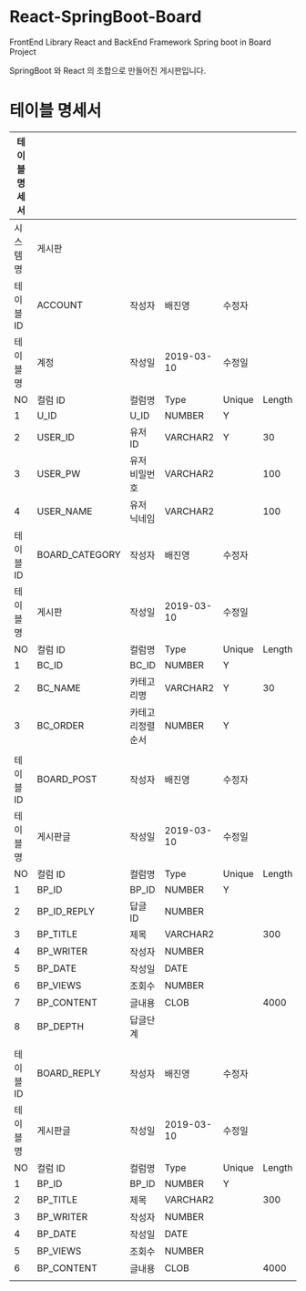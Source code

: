 # React-SpringBoot-Board
FrontEnd Library React and BackEnd Framework Spring boot in Board Project

SpringBoot 와 React 의 조합으로 만들어진 게시판입니다. 


# 테이블 명세서

| 테이블 명세서 |                |                  |            |        |        |          |                      |
| ------------- | -------------- | ---------------- | ---------- | ------ | ------ | -------- | -------------------- |
| 시스템명      | 게시판         |                  |            |        |        |          |                      |
| 테이블 ID     | ACCOUNT        | 작성자           | 배진영     | 수정자 |        |          |                      |
| 테이블명      | 계정           | 작성일           | 2019-03-10 | 수정일 |        |          |                      |
| NO            | 컬럼 ID        | 컬럼명           | Type       | Unique | Length | NULLABLE | Key                  |
| 1             | U_ID           | U_ID             | NUMBER     | Y      |        | N        | PK                   |
| 2             | USER_ID        | 유저ID           | VARCHAR2   | Y      | 30     | N        |                      |
| 3             | USER_PW        | 유저 비밀번호    | VARCHAR2   |        | 100    | N        |                      |
| 4             | USER_NAME      | 유저 닉네임      | VARCHAR2   |        | 100    | N        |                      |
| 테이블 ID     | BOARD_CATEGORY | 작성자           | 배진영     | 수정자 |        |          |                      |
| 테이블명      | 게시판         | 작성일           | 2019-03-10 | 수정일 |        |          |                      |
| NO            | 컬럼 ID        | 컬럼명           | Type       | Unique | Length | NULLABLE | Key                  |
| 1             | BC_ID          | BC_ID            | NUMBER     | Y      |        | N        | PK                   |
| 2             | BC_NAME        | 카테고리명       | VARCHAR2   | Y      | 30     | N        |                      |
| 3             | BC_ORDER       | 카테고리정렬순서 | NUMBER     | Y      |        | N        |                      |
|               |                |                  |            |        |        |          |                      |
| 테이블 ID     | BOARD_POST     | 작성자           | 배진영     | 수정자 |        |          |                      |
| 테이블명      | 게시판글       | 작성일           | 2019-03-10 | 수정일 |        |          |                      |
| NO            | 컬럼 ID        | 컬럼명           | Type       | Unique | Length | NULLABLE | Key                  |
| 1             | BP_ID          | BP_ID            | NUMBER     | Y      |        | N        | PK                   |
| 2             | BP_ID_REPLY    | 답글ID           | NUMBER     |        |        |          | FK(BOARD_POST.BP_ID) |
| 3             | BP_TITLE       | 제목             | VARCHAR2   |        | 300    | N        |                      |
| 4             | BP_WRITER      | 작성자           | NUMBER     |        |        | N        | FK(ACCOUNT.U_ID)     |
| 5             | BP_DATE        | 작성일           | DATE       |        |        | N        |                      |
| 6             | BP_VIEWS       | 조회수           | NUMBER     |        |        | N        |                      |
| 7             | BP_CONTENT     | 글내용           | CLOB       |        | 4000   | N        |                      |
| 8             | BP_DEPTH       | 답글단계         |            |        |        |          |                      |
|               |                |                  |            |        |        |          |                      |
| 테이블 ID     | BOARD_REPLY    | 작성자           | 배진영     | 수정자 |        |          |                      |
| 테이블명      | 게시판글       | 작성일           | 2019-03-10 | 수정일 |        |          |                      |
| NO            | 컬럼 ID        | 컬럼명           | Type       | Unique | Length | NULLABLE | Key                  |
| 1             | BP_ID          | BP_ID            | NUMBER     | Y      |        | N        | PK                   |
| 2             | BP_TITLE       | 제목             | VARCHAR2   |        | 300    | N        |                      |
| 3             | BP_WRITER      | 작성자           | NUMBER     |        |        | N        | FK(ACCOUNT.U_ID)     |
| 4             | BP_DATE        | 작성일           | DATE       |        |        | N        |                      |
| 5             | BP_VIEWS       | 조회수           | NUMBER     |        |        | N        |                      |
| 6             | BP_CONTENT     | 글내용           | CLOB       |        | 4000   | N        |                      |
|               |                |                  |            |        |        |          |                      |

